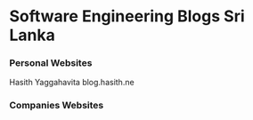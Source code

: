 # Software Engineering Blogs Sri Lanka

### Personal Websites

Hasith Yaggahavita  blog.hasith.ne

### Companies Websites



